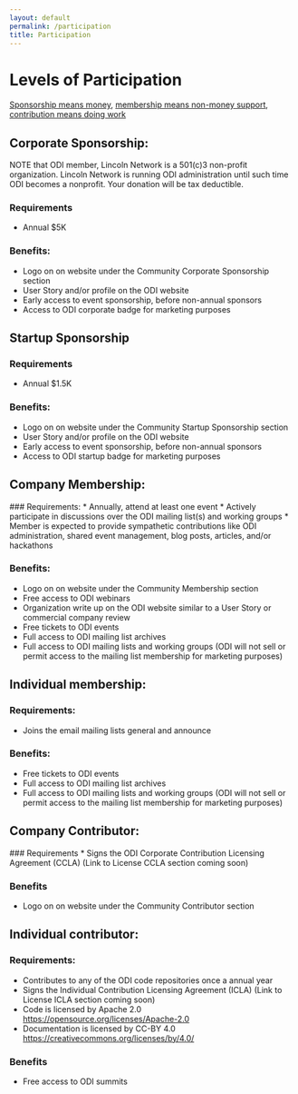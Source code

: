 ```yaml
---
layout: default
permalink: /participation
title: Participation
---
```


# Levels of Participation
[Sponsorship means money](#sponsorship), [membership means non-money support](#membership), [contribution means doing work](#contributor)

<h2><a name="sponsorship">Corporate Sponsorship:</a></h2>
NOTE that ODI member, Lincoln Network is a 501(c)3 non-profit organization. Lincoln Network is running ODI administration until such time ODI becomes a nonprofit. Your donation will be tax deductible.

### Requirements
* Annual $5K

### Benefits:
* Logo on on website under the Community Corporate Sponsorship section
* User Story and/or profile on the ODI website
* Early access to event sponsorship, before non-annual sponsors
* Access to ODI corporate badge for marketing purposes

## Startup Sponsorship
### Requirements
* Annual $1.5K

### Benefits:
* Logo on on website under the Community Startup Sponsorship section
* User Story and/or profile on the ODI website
* Early access to event sponsorship, before non-annual sponsors
* Access to ODI startup badge for marketing purposes

<h2><a name="membership">Company Membership:</a></h2> 
### Requirements:
<!--* Send people to the ODI Summits -->
* Annually, attend at least one event
* Actively participate in discussions over the ODI mailing list(s) and working groups
* Member is expected to provide sympathetic contributions like ODI administration, shared event management, blog posts, articles, and/or hackathons

### Benefits:
* Logo on on website under the Community Membership section
* Free access to ODI webinars
* Organization write up on the ODI website similar to a User Story or commercial company review
* Free tickets to ODI events
* Full access to ODI mailing list archives
* Full access to ODI mailing lists and working groups (ODI will not sell or permit access to the mailing list membership for marketing purposes)

## Individual membership: 
### Requirements:
* Joins the email mailing lists general and announce

### Benefits:
* Free tickets to ODI events
* Full access to ODI mailing list archives
* Full access to ODI mailing lists and working groups (ODI will not sell or permit access to the mailing list membership for marketing purposes)

<h2><a name="contributor">Company Contributor:</a></h2>
### Requirements
* Signs the ODI Corporate Contribution Licensing Agreement (CCLA) (Link to License CCLA section coming soon)

### Benefits
* Logo on on website under the Community Contributor section

## Individual contributor: 
### Requirements:
* Contributes to any of the ODI code repositories once a annual year
* Signs the Individual Contribution Licensing Agreement (ICLA) (Link to License ICLA section coming soon)
* Code is licensed by Apache 2.0 https://opensource.org/licenses/Apache-2.0
* Documentation is licensed by CC-BY 4.0 https://creativecommons.org/licenses/by/4.0/

### Benefits
* Free access to ODI summits
